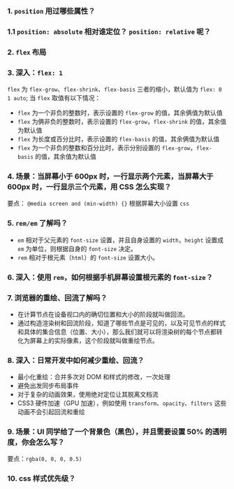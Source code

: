 ### 1. `position` 用过哪些属性？

### 1.1 `position: absolute` 相对谁定位？ `position: relative` 呢？

### 2. `flex` 布局

### 3. 深入：`flex: 1`

`flex` 为 `flex-grow`、`flex-shrink`、`flex-basis` 三者的缩小，默认值为 `flex: 0 1 auto`; 当 `flex` 取值有以下情况：

- `flex` 为一个非负的整数时，表示设置的 `flex-grow` 的值，其余俩值为默认值
- `flex` 为俩非负的整数时，表示设置的 `flex-grow`，`flex-shrink` 的值，其余值为默认值
- `flex` 为长度或百分比时，表示设置的 `flex-basis` 的值，其余俩值为默认值
- `flex` 为一个非负的整数和百分比时，表示分别设置的 `flex-grow`，`flex-basis` 的值，其余值为默认值

### 4. 场景：当屏幕小于 600px 时，一行显示两个元素，当屏幕大于 600px 时，一行显示三个元素，用 CSS 怎么实现？

要点： `@media screen and (min-width) {}` 根据屏幕大小设置 `css`

### 5. `rem/em` 了解吗？

- `em` 相对于父元素的 `font-size` 设置，并且自身设置的 `width`，`height` 设置成 `em` 为单位，则根据自身的 `font-size` 决定。
- `rem` 相对于根元素（`html`）的 `font-size` 设置大小。

### 6. 深入：使用 `rem`，如何根据手机屏幕设置根元素的 `font-size`？

### 7. 浏览器的重绘、回流了解吗？

- 在计算节点在设备视口内的确切位置和大小的阶段就叫做回流。
- 通过构造渲染树和回流阶段，知道了哪些节点是可见的，以及可见节点的样式和具体的集合信息（位置、大小），那么我们就可以将渲染树的每个节点都转化为屏幕上的实际像素，这个阶段就叫做重绘节点。

### 8. 深入：日常开发中如何减少重绘、回流？

- 最小化重绘：合并多次对 DOM 和样式的修改，一次处理
- 避免出发同步布局事件
- 对于复杂的动画效果，使用绝对定位让其脱离文档流
- CSS3 硬件加速（GPU 加速），例如使用 `transform`、`opacity`、`filters` 这些动画不会引起回流和重绘

### 9. 场景：UI 同学给了一个背景色（黑色），并且需要设置 50% 的透明度，你会怎么写？

要点：`rgba(0, 0, 0, 0.5)`

### 10. css 样式优先级？
